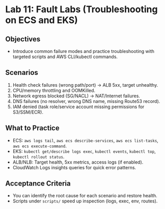 # Lab 11: Fault Labs (Troubleshooting on ECS and EKS)

## Objectives

- Introduce common failure modes and practice troubleshooting with targeted scripts and AWS CLI/kubectl commands.

## Scenarios

1. Health check failures (wrong path/port) → ALB 5xx, target unhealthy.
2. CPU/memory throttling and OOMKilled.
3. Network egress blocked (SG/NACL) → NAT/Internet failures.
4. DNS failures (no resolver, wrong DNS name, missing Route53 record).
5. IAM denied (task role/service account missing permissions for S3/SSM/ECR).

## What to Practice

- ECS: `aws logs tail`, `aws ecs describe-services`, `aws ecs list-tasks`, `aws ecs execute-command`.
- EKS: `kubectl get/describe logs exec`, `kubectl events`, `kubectl top`, `kubectl rollout status`.
- ALB/NLB: Target health, 5xx metrics, access logs (if enabled).
- CloudWatch Logs insights queries for quick error patterns.

## Acceptance Criteria

- You can identify the root cause for each scenario and restore health.
- Scripts under `scripts/` speed up inspection (logs, exec, env, routes).
